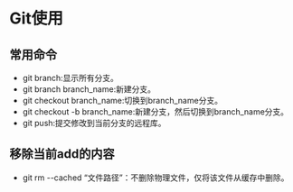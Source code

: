 # Git使用
## 常用命令
* git branch:显示所有分支。
* git branch branch_name:新建分支。
* git checkout branch_name:切换到branch_name分支。
* git checkout -b branch_name:新建分支，然后切换到branch_name分支。
* git push:提交修改到当前分支的远程库。

## 移除当前add的内容


* git rm --cached “文件路径”：不删除物理文件，仅将该文件从缓存中删除。